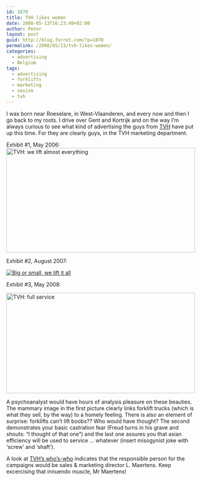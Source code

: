 ```yaml
---
id: 1070
title: TVH likes women
date: 2008-05-13T16:23:49+02:00
author: Peter
layout: post
guid: http://blog.forret.com/?p=1070
permalink: /2008/05/13/tvh-likes-women/
categories:
  - advertising
  - Belgium
tags:
  - advertising
  - forklifts
  - marketing
  - sexism
  - tvh
---
```

I was born near Roeselare, in West-Vlaanderen, and every now and then I go back to my roots. I drive over Gent and Kortrijk and on the way I&#8217;m always curious to see what kind of advertising the guys from [TVH](http://www.tvh.be) have put up this time. For they are clearly guys, in the TVH marketing department.

Exhibit #1, May 2006:  
[<img loading="lazy" src="http://farm3.static.flickr.com/2332/2489737188_9cb5bf0bdb.jpg" alt="TVH: we lift almost everything" width="500" height="276" />](http://www.flickr.com/photos/pforret/2489737188/ "TVH: we lift almost everything by PeterForret, on Flickr")

<!--more-->Exhibit #2, August 2007:

[![Big or small, we lift it all](http://farm2.static.flickr.com/1285/760317859_d2759355f6.jpg)](http://www.flickr.com/photos/slicktrix/760317859/ "Big or small, we lift it all by PeterForret, on Flickr")

Exhibit #3, May 2008:

[<img loading="lazy" src="http://farm3.static.flickr.com/2131/2488906023_9c7a7ab948.jpg" alt="TVH: full service" width="500" height="265" />](http://www.flickr.com/photos/pforret/2488906023/ "TVH: full service by PeterForret, on Flickr")

A psychoanalyst would have hours of analysis pleasure on these beauties. The mammary image in the first picture clearly links forklift trucks (which is what they sell, by the way) to a homely feeling. There is also an element of surprise: forklifts can&#8217;t lift boobs?? Who would have thought? The second demonstrates your basic castration fear (Freud turns in his grave and shouts: &#8220;I thought of that one&#8221;) and the last one assures you that asian efficiency will be used to service &#8230; whatever (insert misogynist joke with &#8216;screw&#8217; and &#8216;shaft&#8217;).

A look at [TVH&#8217;s who&#8217;s-who](http://www.tvh.com/newen2/who_is_who/sales.html) indicates that the responsible person for the campaigns would be sales & marketing director L. Maertens. Keep excercising that innuendo muscle, Mr Maertens!
